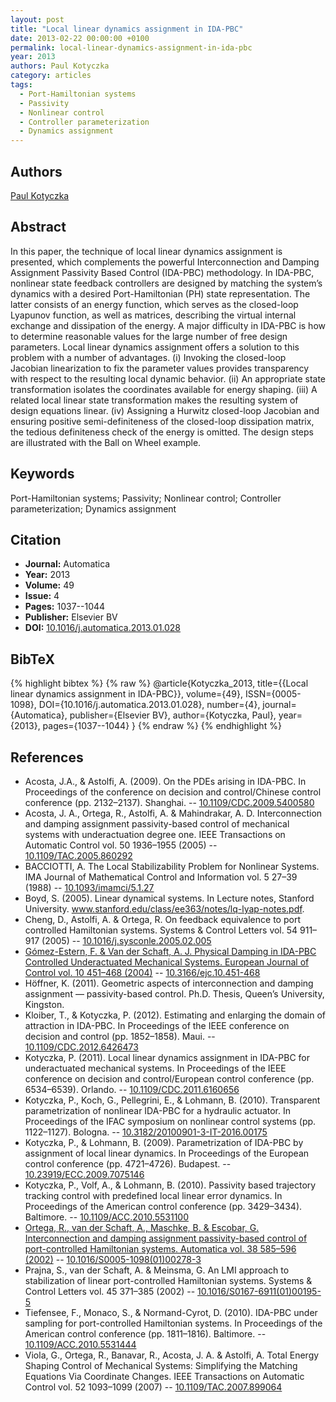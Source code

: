 ```yaml
---
layout: post
title: "Local linear dynamics assignment in IDA-PBC"
date: 2013-02-22 00:00:00 +0100
permalink: local-linear-dynamics-assignment-in-ida-pbc
year: 2013
authors: Paul Kotyczka
category: articles
tags:
  - Port-Hamiltonian systems
  - Passivity
  - Nonlinear control
  - Controller parameterization
  - Dynamics assignment
---
```

 
## Authors
[Paul Kotyczka](authors/paul_kotyczka)
 
## Abstract
In this paper, the technique of local linear dynamics assignment is presented, which complements the powerful Interconnection and Damping Assignment Passivity Based Control (IDA-PBC) methodology. In IDA-PBC, nonlinear state feedback controllers are designed by matching the system’s dynamics with a desired Port-Hamiltonian (PH) state representation. The latter consists of an energy function, which serves as the closed-loop Lyapunov function, as well as matrices, describing the virtual internal exchange and dissipation of the energy. A major difficulty in IDA-PBC is how to determine reasonable values for the large number of free design parameters. Local linear dynamics assignment offers a solution to this problem with a number of advantages. (i) Invoking the closed-loop Jacobian linearization to fix the parameter values provides transparency with respect to the resulting local dynamic behavior. (ii) An appropriate state transformation isolates the coordinates available for energy shaping. (iii) A related local linear state transformation makes the resulting system of design equations linear. (iv) Assigning a Hurwitz closed-loop Jacobian and ensuring positive semi-definiteness of the closed-loop dissipation matrix, the tedious definiteness check of the energy is omitted. The design steps are illustrated with the Ball on Wheel example.
 
## Keywords
Port-Hamiltonian systems; Passivity; Nonlinear control; Controller parameterization; Dynamics assignment
 
## Citation
- **Journal:** Automatica
- **Year:** 2013
- **Volume:** 49
- **Issue:** 4
- **Pages:** 1037--1044
- **Publisher:** Elsevier BV
- **DOI:** [10.1016/j.automatica.2013.01.028](https://doi.org/10.1016/j.automatica.2013.01.028)
 
## BibTeX
{% highlight bibtex %}
{% raw %}
@article{Kotyczka_2013,
  title={{Local linear dynamics assignment in IDA-PBC}},
  volume={49},
  ISSN={0005-1098},
  DOI={10.1016/j.automatica.2013.01.028},
  number={4},
  journal={Automatica},
  publisher={Elsevier BV},
  author={Kotyczka, Paul},
  year={2013},
  pages={1037--1044}
}
{% endraw %}
{% endhighlight %}
 
## References
- Acosta, J.A., & Astolfi, A. (2009). On the PDEs arising in IDA-PBC. In Proceedings of the conference on decision and control/Chinese control conference (pp. 2132–2137). Shanghai. -- [10.1109/CDC.2009.5400580](https://doi.org/10.1109/CDC.2009.5400580)
- Acosta, J. A., Ortega, R., Astolfi, A. & Mahindrakar, A. D. Interconnection and damping assignment passivity-based control of mechanical systems with underactuation degree one. IEEE Transactions on Automatic Control vol. 50 1936–1955 (2005) -- [10.1109/TAC.2005.860292](https://doi.org/10.1109/TAC.2005.860292)
- BACCIOTTI, A. The Local Stabilizability Problem for Nonlinear Systems. IMA Journal of Mathematical Control and Information vol. 5 27–39 (1988) -- [10.1093/imamci/5.1.27](https://doi.org/10.1093/imamci/5.1.27)
- Boyd, S. (2005). Linear dynamical systems. In Lecture notes, Stanford University. www.stanford.edu/class/ee363/notes/lq-lyap-notes.pdf.
- Cheng, D., Astolfi, A. & Ortega, R. On feedback equivalence to port controlled Hamiltonian systems. Systems &amp; Control Letters vol. 54 911–917 (2005) -- [10.1016/j.sysconle.2005.02.005](https://doi.org/10.1016/j.sysconle.2005.02.005)
- [Gómez-Estern, F. & Van der Schaft, A. J. Physical Damping in IDA-PBC Controlled Underactuated Mechanical Systems. European Journal of Control vol. 10 451–468 (2004)](physical-damping-in-ida-pbc-controlled-underactuated-mechanical-systems) -- [10.3166/ejc.10.451-468](https://doi.org/10.3166/ejc.10.451-468)
- Höffner, K. (2011). Geometric aspects of interconnection and damping assignment — passivity-based control. Ph.D. Thesis, Queen’s University, Kingston.
- Kloiber, T., & Kotyczka, P. (2012). Estimating and enlarging the domain of attraction in IDA-PBC. In Proceedings of the IEEE conference on decision and control (pp. 1852–1858). Maui. -- [10.1109/CDC.2012.6426473](https://doi.org/10.1109/CDC.2012.6426473)
- Kotyczka, P. (2011). Local linear dynamics assignment in IDA-PBC for underactuated mechanical systems. In Proceedings of the IEEE conference on decision and control/European control conference (pp. 6534–6539). Orlando. -- [10.1109/CDC.2011.6160656](https://doi.org/10.1109/CDC.2011.6160656)
- Kotyczka, P., Koch, G., Pellegrini, E., & Lohmann, B. (2010). Transparent parametrization of nonlinear IDA-PBC for a hydraulic actuator. In Proceedings of the IFAC symposium on nonlinear control systems (pp. 1122–1127). Bologna. -- [10.3182/20100901-3-IT-2016.00175](https://doi.org/10.3182/20100901-3-IT-2016.00175)
- Kotyczka, P., & Lohmann, B. (2009). Parametrization of IDA-PBC by assignment of local linear dynamics. In Proceedings of the European control conference (pp. 4721–4726). Budapest. -- [10.23919/ECC.2009.7075146](https://doi.org/10.23919/ECC.2009.7075146)
- Kotyczka, P., Volf, A., & Lohmann, B. (2010). Passivity based trajectory tracking control with predefined local linear error dynamics. In Proceedings of the American control conference (pp. 3429–3434). Baltimore. -- [10.1109/ACC.2010.5531100](https://doi.org/10.1109/ACC.2010.5531100)
- [Ortega, R., van der Schaft, A., Maschke, B. & Escobar, G. Interconnection and damping assignment passivity-based control of port-controlled Hamiltonian systems. Automatica vol. 38 585–596 (2002)](interconnection-and-damping-assignment-passivity-based-control-of-port-controlled-hamiltonian-systems) -- [10.1016/S0005-1098(01)00278-3](https://doi.org/10.1016/S0005-1098(01)00278-3)
- Prajna, S., van der Schaft, A. & Meinsma, G. An LMI approach to stabilization of linear port-controlled Hamiltonian systems. Systems &amp; Control Letters vol. 45 371–385 (2002) -- [10.1016/S0167-6911(01)00195-5](https://doi.org/10.1016/S0167-6911(01)00195-5)
- Tiefensee, F., Monaco, S., & Normand-Cyrot, D. (2010). IDA-PBC under sampling for port-controlled Hamiltonian systems. In Proceedings of the American control conference (pp. 1811–1816). Baltimore. -- [10.1109/ACC.2010.5531444](https://doi.org/10.1109/ACC.2010.5531444)
- Viola, G., Ortega, R., Banavar, R., Acosta, J. A. & Astolfi, A. Total Energy Shaping Control of Mechanical Systems: Simplifying the Matching Equations Via Coordinate Changes. IEEE Transactions on Automatic Control vol. 52 1093–1099 (2007) -- [10.1109/TAC.2007.899064](https://doi.org/10.1109/TAC.2007.899064)

